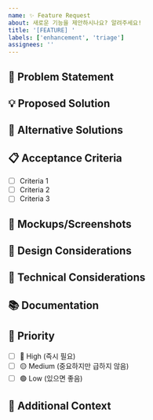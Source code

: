 ```yaml
---
name: ✨ Feature Request
about: 새로운 기능을 제안하시나요? 알려주세요!
title: '[FEATURE] '
labels: ['enhancement', 'triage']
assignees: ''
---
```


## 🎯 Problem Statement
<!-- 이 기능이 해결하고자 하는 문제를 설명해주세요 -->

## 💡 Proposed Solution
<!-- 제안하는 해결책을 설명해주세요 -->

## 🔄 Alternative Solutions
<!-- 고려한 다른 해결책이 있다면 설명해주세요 -->

## 📋 Acceptance Criteria
<!-- 이 기능이 완성되었다고 판단할 수 있는 기준을 작성해주세요 -->

- [ ] Criteria 1
- [ ] Criteria 2
- [ ] Criteria 3

## 📸 Mockups/Screenshots
<!-- UI/UX 디자인이 있다면 첨부해주세요 -->

## 🎨 Design Considerations
<!-- 디자인 관련 고려사항이 있다면 작성해주세요 -->

## 🔧 Technical Considerations
<!-- 기술적 고려사항이 있다면 작성해주세요 -->

## 📚 Documentation
<!-- 관련 문서나 참고자료가 있다면 링크해주세요 -->

## 🎯 Priority
<!-- 우선순위를 선택해주세요 -->

- [ ] 🔴 High (즉시 필요)
- [ ] 🟡 Medium (중요하지만 급하지 않음)
- [ ] 🟢 Low (있으면 좋음)

## 📝 Additional Context
<!-- 추가적인 정보나 맥락이 있다면 작성해주세요 --> 
